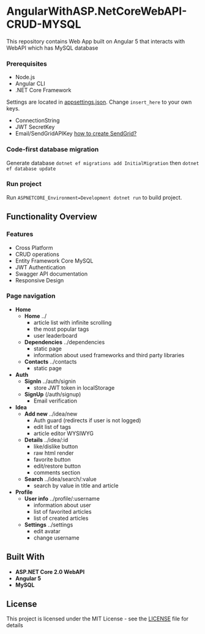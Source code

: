 # AngularWithASP.NetCoreWebAPI-CRUD-MYSQL
 This repository contains Web App built on Angular 5 that interacts with WebAPI which has MySQL database


### Prerequisites

- Node.js
- Angular CLI
- .NET Core Framework

Settings are located in [appsettings.json](WebApi/appsettings.json). Change `insert_here` to your own keys.
 
- ConnectionString
- JWT SecretKey
- Email/SendGridAPIKey [how to create SendGrid?](https://docs.microsoft.com/en-us/azure/sendgrid-dotnet-how-to-send-email)

### Code-first database migration

Generate database `dotnet ef migrations add InitialMigration` then `dotnet ef database update`

### Run project

Run `ASPNETCORE_Environment=Development dotnet run` to build project.

## Functionality Overview

### Features

* Cross Platform
* CRUD operations
* Entity Framework Core MySQL
* JWT Authentication
* Swagger API documentation
* Responsive Design

### Page navigation

- **Home**
    - **Home** ../
        - article list with infinite scrolling
        - the most popular tags
        - user leaderboard
    - **Dependencies** ../dependencies
        - static page
        - information about used frameworks and third party libraries
    - **Contacts** ../contacts
        - static page
- **Auth**
    - **SignIn** ../auth/signin
        - store JWT token in localStorage
    - **SignUp** (/auth/signup)
        - Email verification
- **Idea**
    - **Add new** ../idea/new
        - Auth guard (redirects if user is not logged)
        - edit list of tags
        - article editor WYSIWYG
    - **Details** ../idea/:id
        - like/dislike button
        - raw html render
        - favorite button
        - edit/restore button
        - comments section
    - **Search** ../idea/search/:value
        - search by value in title and article
- **Profile**
    - **User info** ../profile/:username
        - information about user
        - list of favorited articles
        - list of created articles
    - **Settings** ../settings
        - edit avatar
        - change username

## Built With

* **ASP.NET Core 2.0 WebAPI**
* **Angular 5**
* **MySQL**

## License

This project is licensed under the MIT License - see the [LICENSE](LICENSE) file for details
